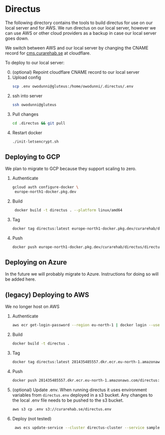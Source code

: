# Directus

The following directory contains the tools to build directus for use on our
local server and for AWS. We run directus on our local server, however we can
use AWS or other cloud providers as a backup in case our local server goes down.

We switch between AWS and our local server by changing the CNAME record for
[cms.curarehab.se](https://cms.curarehab.se) at cloudflare.

To deploy to our local server:

0. (optional) Repoint cloudflare CNAME record to our local server
1. Upload config
   ```bash
   scp .env owodunni@gluteus:/home/owodunni/.directus/.env
   ```
2. ssh into server
   ```bash
   ssh owodunni@gluteus
   ```
3. Pull changes
   ```bash
   cd .directus && git pull
   ```
4. Restart docker
   ```bash
   ./init-letsencrypt.sh
   ```

## Deploying to GCP

We plan to migrate to GCP because they support scaling to zero.

1. Authenticate
   ```bash
   gcloud auth configure-docker \
    europe-north1-docker.pkg.dev
   ```
2. Build

   ```bash
    docker build -t directus . --platform linux/amd64
   ```

3. Tag
   ```bash
   docker tag directus:latest europe-north1-docker.pkg.dev/curarehab/directus/directus:latest
   ```
4. Push
   ```bash
   docker push europe-north1-docker.pkg.dev/curarehab/directus/directus:latest
   ```

## Deploying on Azure

In the future we will probably migrate to Azure. Instructions for doing so will
be added here.

## (legacy) Deploying to AWS

We no longer host on AWS

1. Authenticate
   ```bash
   aws ecr get-login-password --region eu-north-1 | docker login --username AWS --password-stdin 281435485557.dkr.ecr.eu-north-1.amazonaws.com
   ```
2. Build
   ```bash
   docker build -t directus .
   ```
3. Tag
   ```bash
   docker tag directus:latest 281435485557.dkr.ecr.eu-north-1.amazonaws.com/directus:latest
   ```
4. Push
   ```bash
   docker push 281435485557.dkr.ecr.eu-north-1.amazonaws.com/directus:latest
   ```
5. (optional) Update .env. When running directus it uses environment variables
   from `directus.env` deployed in a s3 bucket. Any changes to the local .env
   file needs to be pushed to the s3 bucket.
   ```bash
   aws s3 cp .env s3://curarehab.se/directus.env
   ```
6. Deploy (not tested)
   ```bash
    aws ecs update-service --cluster directus-cluster --service sample-app-service --force-new-deployment
   ```
